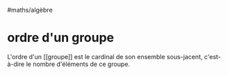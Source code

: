 #maths/algèbre 
# ordre d'un groupe

L'ordre d'un [[groupe]] est le cardinal de son ensemble sous-jacent, c'est-à-dire le nombre d'éléments de ce groupe.